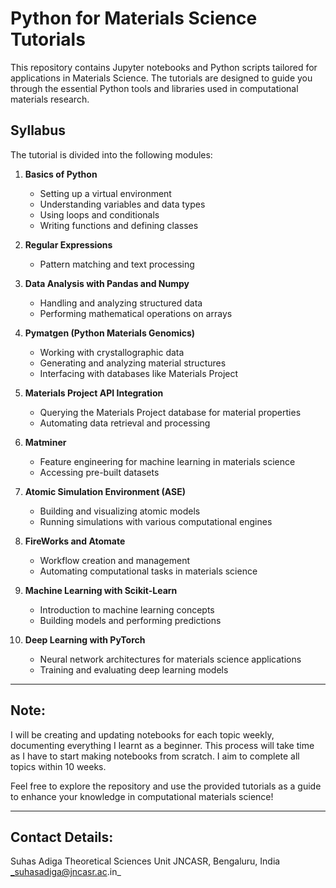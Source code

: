 # Python for Materials Science Tutorials

This repository contains Jupyter notebooks and Python scripts tailored for applications in Materials Science. The tutorials are designed to guide you through the essential Python tools and libraries used in computational materials research.

## Syllabus
The tutorial is divided into the following modules:

1. **Basics of Python**
   - Setting up a virtual environment
   - Understanding variables and data types
   - Using loops and conditionals
   - Writing functions and defining classes

2. **Regular Expressions**
   - Pattern matching and text processing

3. **Data Analysis with Pandas and Numpy**
   - Handling and analyzing structured data
   - Performing mathematical operations on arrays

4. **Pymatgen (Python Materials Genomics)**
   - Working with crystallographic data
   - Generating and analyzing material structures
   - Interfacing with databases like Materials Project

5. **Materials Project API Integration**
   - Querying the Materials Project database for material properties
   - Automating data retrieval and processing

6. **Matminer**
   - Feature engineering for machine learning in materials science
   - Accessing pre-built datasets

7. **Atomic Simulation Environment (ASE)**
   - Building and visualizing atomic models
   - Running simulations with various computational engines

8. **FireWorks and Atomate**
   - Workflow creation and management
   - Automating computational tasks in materials science

9. **Machine Learning with Scikit-Learn**
   - Introduction to machine learning concepts
   - Building models and performing predictions

10. **Deep Learning with PyTorch**
    - Neural network architectures for materials science applications
    - Training and evaluating deep learning models

---
## Note:
I will be creating and updating notebooks for each topic weekly, documenting everything I learnt as a beginner. This process will take time as I have to start making notebooks from scratch. I aim to complete all topics within 10 weeks.

Feel free to explore the repository and use the provided tutorials as a guide to enhance your knowledge in computational materials science!

---
## Contact Details:

Suhas Adiga
Theoretical Sciences Unit
JNCASR, Bengaluru, India 
_suhasadiga@jncasr.ac.in_
